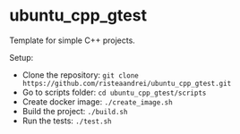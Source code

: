 # ubuntu_cpp_gtest
Template for simple C++ projects.

Setup:
- Clone the repository: `git clone https://github.com/risteaandrei/ubuntu_cpp_gtest.git`
- Go to scripts folder: `cd ubuntu_cpp_gtest/scripts`
- Create docker image: `./create_image.sh`
- Build the project: `./build.sh`
- Run the tests: `./test.sh`
